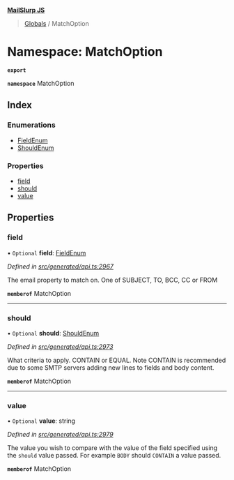 **[MailSlurp JS](../README.md)**

> [Globals](../README.md) / MatchOption

# Namespace: MatchOption

**`export`** 

**`namespace`** MatchOption

## Index

### Enumerations

* [FieldEnum](../enums/matchoption.fieldenum.md)
* [ShouldEnum](../enums/matchoption.shouldenum.md)

### Properties

* [field](matchoption.md#field)
* [should](matchoption.md#should)
* [value](matchoption.md#value)

## Properties

### field

• `Optional` **field**: [FieldEnum](../enums/matchoption.fieldenum.md)

*Defined in [src/generated/api.ts:2967](https://github.com/mailslurp/mailslurp-client/blob/37bf78e/src/generated/api.ts#L2967)*

The email property to match on. One of SUBJECT, TO, BCC, CC or FROM

**`memberof`** MatchOption

___

### should

• `Optional` **should**: [ShouldEnum](../enums/matchoption.shouldenum.md)

*Defined in [src/generated/api.ts:2973](https://github.com/mailslurp/mailslurp-client/blob/37bf78e/src/generated/api.ts#L2973)*

What criteria to apply. CONTAIN or EQUAL. Note CONTAIN is recommended due to some SMTP servers adding new lines to fields and body content.

**`memberof`** MatchOption

___

### value

• `Optional` **value**: string

*Defined in [src/generated/api.ts:2979](https://github.com/mailslurp/mailslurp-client/blob/37bf78e/src/generated/api.ts#L2979)*

The value you wish to compare with the value of the field specified using the `should` value passed. For example `BODY` should `CONTAIN` a value passed.

**`memberof`** MatchOption
